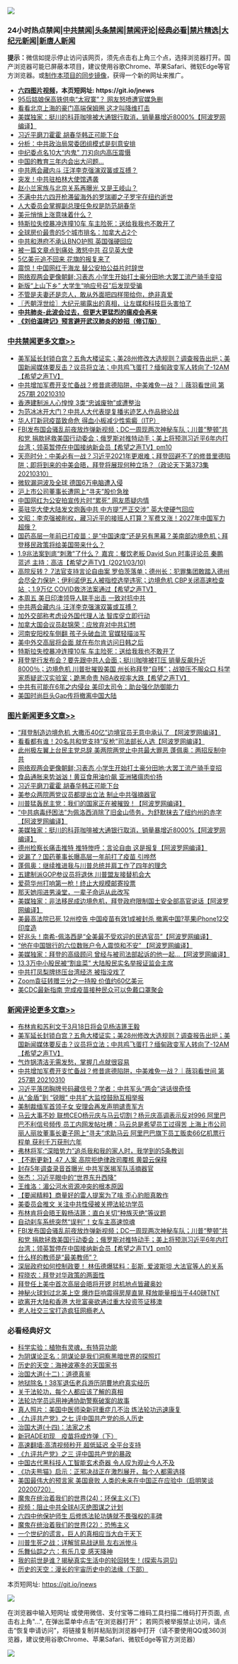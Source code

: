![](https://raw.githubusercontent.com/fqnews/bnews/master/64photo/fqnews-qr.jpg)

<div id="tt">
<h3>24小时热点禁闻|<a href="#%E4%B8%AD%E5%85%B1%E7%A6%81%E9%97%BB%E6%9B%B4%E5%A4%9A%E6%96%87%E7%AB%A0">中共禁闻</a>|<a href="#%E5%9B%BE%E7%89%87%E6%96%B0%E9%97%BB%E6%9B%B4%E5%A4%9A%E6%96%87%E7%AB%A0">头条禁闻</a>|<a href="#%E6%96%B0%E9%97%BB%E8%AF%84%E8%AE%BA%E6%9B%B4%E5%A4%9A%E6%96%87%E7%AB%A0">禁闻评论|<a href="#%E5%BF%85%E7%9C%8B%E7%BB%8F%E5%85%B8%E5%A5%BD%E6%96%87">经典必看|<a href="/video.md#%E7%A6%81%E7%89%87%E7%B2%BE%E9%80%89">禁片精选</a>|<a href="https://github.com/fqnews/djy/blob/master/gb/nf1351518.md#1">大纪元新闻</a>|<a href="https://github.com/fqnews/ntdtv/blob/master/gb/prog204.md#1">新唐人新闻</a></h3>
<div><b>提示：</b>微信如提示停止访问该网页，须先点击右上角三个点，选择浏览器打开。国产浏览器可能已屏蔽本项目，建议使用谷歌Chrome、苹果Safari、微软Edge等官方浏览器。或<a href="https://github.com/fqnews/bnews/blob/master/%E5%88%B6%E4%BD%9Cgit%E7%A6%81%E9%97%BB%E9%95%9C%E5%83%8F.md">制作本项目的同步镜像</a>，获得一个新的网址来推广。</div>
<ul>
<li><b><a href="http://d1.bdrive.tk/64.mp4" target="_blank">六四图片视频</a>，本页短网址: https://git.io/jnews</b></li>
<li><a href="/cbnews/20210310/1501884.md">95后姑娘保高铁供电“太寂寞”？ 网友怒喷遭官媒急删</a></li>
<li><a href="/cnnews/20210310/1502022.md">看看北京上海的豪门高端保姆圈 这才叫降维打击</a></li>
<li><a href="/topimagenews/20210310/1501919.md">美媒独家：挺川的科菲咖啡被大通银行取消，销量暴增近8000%【阿波罗网编译】</a></li>
<li><a href="/topimagenews/20210311/1502269.md">习近平磨刀霍霍 胡春华韩正可能下台</a></li>
<li><a href="/cbnews/20210310/1501885.md">分析：中共政治局常委团组模式是刻意安排</a></li>
<li><a href="/cbnews/20210310/1501902.md">中纪委点名10大“内鬼” 刀刃向内高压震慑</a></li>
<li><a href="/cnnews/20210310/1501930.md">中国的教育三年内会出大问题…</a></li>
<li><a href="/cbnews/20210311/1502464.md">中共两会藏内斗 汪洋李克强演双簧或互搏？</a></li>
<li><a href="/worldnews/20210311/1502471.md">突发！中共驻柏林大使馆遇袭</a></li>
<li><a href="/cbnews/20210310/1501897.md">赵小兰家族与北京关系再曝光 又是王岐山？</a></li>
<li><a href="/cbnews/20210310/1502086.md">不满中共六四开枪滞留海外的罗瑞卿之子罗宇在纽约逝世</a></li>
<li><a href="/ssgc/20210310/1501879.md">人大委员会掌握副总理任免权是防范胡春华</a></li>
<li><a href="/comments/20210310/1501976.md">美元悄悄上涨意味着什么？</a></li>
<li><a href="/cbnews/20210311/1502403.md">特斯拉失控暴冲连撞10车 车主险死：送给我我也不敢开了</a></li>
<li><a href="/cnnews/20210311/1502476.md">全球房价最贵的5个城市排名：加拿大占2个</a></li>
<li><a href="/cnnews/hknews/20210310/1501956.md">中共和港府不承认BNO护照 英国强硬回应</a></li>
<li><a href="/cbnews/20210310/1501886.md">被一篇文章点到痛处 激怒中共 召见英大使</a></li>
<li><a href="/cnnews/20210311/1502273.md">5亿美元追不回来 花旗的报复来了</a></li>
<li><a href="/comments/20210311/1502398.md">震惊！中国网红于海龙 替公安拍公益片时辞世</a></li>
<li><a href="/topimagenews/20210311/1502485.md">网络观两会更像朝鲜;习表态,小学生开始打土豪分田地;大罢工流产骑手变招</a></li>
<li><a href="/cbnews/20210310/1501896.md">新版“上山下乡” 大学生“响应号召”后发现受骗</a></li>
<li><a href="/funmedia/20210311/1502487.md">不管是夫妻还是恋人，敢从外面把四样带给你，绝非真爱</a></li>
<li><a href="/ssgc/20210311/1502456.md">〖兲朝浮世绘〗大纪元揭露出的真相，让左媒和科技巨头害怕了</a></li>
<li><b><a href="/comments/20200211/1275071.md" target="_blank">中共肺炎-此波会过去，但更大更猛烈的瘟疫会再来</a></b></li>
<li><b><a href="/comments/20200207/1272816.md" target="_blank">《刘伯温碑记》预言避开武汉肺炎的妙招（修订版）</a></b></li>
</ul>
</div>

<div class="catlist">
<h3><a href="/cbnews/" target="_blank">中共禁闻</a><span><a href="/cbnews/" target="_blank" rel="nofollow">更多文章>></a></span></h3>
<ul>
<li><a href="/comments/20210311/1502709.md" target="_blank">美军延长封锁白宫？五角大楼证实；美28州修改大选规则？调查报告出炉；美国新闻媒体要反击？议员将立法；中共鸡飞蛋打？缅甸政变军人转向了-12AM【希望之声TV】</a></li>
<li><a href="/comments/20210311/1502707.md" target="_blank">中共增加军费开支忙备战？修昔底德陷阱，中美难免一战？｜薇羽看世间 第257期 20210310</a></li>
<li><a href="/cbnews/20210311/1502703.md" target="_blank">香港建制派人心惶惶 3类“忠诚废物”或遭整治</a></li>
<li><a href="/cbnews/20210311/1502692.md" target="_blank">为范冰冰开大门？中共人大代表提复播劣迹艺人作品掀论战</a></li>
<li><a href="/cbnews/20210311/1502659.md" target="_blank">华人打新冠疫苗致命危 得血小板减少性紫癜（ITP）</a></li>
<li><a href="/comments/20210311/1502651.md" target="_blank">FBI发布国会骚乱前夜放炸弹新视频；DC一周现两次神秘车队；川普“整顿”共和党  捐款拯救美国行动委会；俄罗斯对推特动手；美上将预测习近平6年内打台湾；领英暂停在中国接纳新会员【希望之声TV】pm10</a></li>
<li><a href="/cbnews/20210311/1502618.md" target="_blank">天亮时分：中美必有一战？习近平2021年更艰难；拜登回避不了的修昔里德陷阱；即将到来的中美会晤，拜登将展现何种立场？（政论天下第373集 20210310）</a></li>
<li><a href="/cbnews/20210311/1502595.md" target="_blank">微软漏洞波及全球 德国6万电脑遭入侵</a></li>
<li><a href="/cbnews/20210311/1502594.md" target="_blank">沪上市公司董事长遭网上“寻夫”股价急挫</a></li>
<li><a href="/cbnews/20210311/1502569.md" target="_blank">中国网红为公安拍宣传片时“累死” 网友质疑内情</a></li>
<li><a href="/cbnews/20210311/1502553.md" target="_blank">英驻华大使大陆发文炮轰中共 中方提“严正交涉” 英大使硬气回应</a></li>
<li><a href="/cbnews/20210311/1502552.md" target="_blank">文昭：李克强被削权，藏习近平的接班人打算？军费又涨！2027年中国军力超俄？</a></li>
<li><a href="/comments/20210311/1502548.md" target="_blank">国药高层一年前已打疫苗：是“中国速度”还是另有黑幕？美南部边境危机；拜登移民政策将给美国带来什么？</a></li>
<li><a href="/comments/20210311/1502539.md" target="_blank">1.9兆法案到底“刺激”了什么？ 嘉宾：餐饮老板 David Sun  时事评论员  秦鹏 蓝述 主持：高洁【希望之声TV】(2021/03/10)</a></li>
<li><a href="/comments/20210311/1502520.md" target="_blank">高院反转？ 7法官支持言论自由案 罗伯茨落单；德州长：犯罪集团敢踏入德州 会尽全力保护；伊利诺伊五人被指控选举违宪；边境危机 CBP关闭高速检查站 ；1.9万亿 COVID救济法案通过【希望之声TV】</a></li>
<li><a href="/cbnews/20210311/1502465.md" target="_blank">本周五 美日印澳领导人联手出击 一致对抗中共</a></li>
<li><a href="/cbnews/20210311/1502464.md" target="_blank">中共两会藏内斗 汪洋李克强演双簧或互搏？</a></li>
<li><a href="/cbnews/20210311/1502433.md" target="_blank">加外交部称考虑设外国代理人法 智库促立即行动</a></li>
<li><a href="/cbnews/20210311/1502410.md" target="_blank">加拿大国会议员赵锦荣：应放弃对中共幻想</a></li>
<li><a href="/cbnews/20210311/1502409.md" target="_blank">河南安阳校车侧翻 孩子头破血流 官媒轻描淡写</a></li>
<li><a href="/cbnews/20210311/1502404.md" target="_blank">美中外交高层将会面 就在布尔肯访问日韩之后</a></li>
<li><a href="/cbnews/20210311/1502403.md" target="_blank">特斯拉失控暴冲连撞10车 车主险死：送给我我也不敢开了</a></li>
<li><a href="/comments/20210311/1502337.md" target="_blank">拜登举行发布会？要先跟中共人会面；挺川咖啡被打压 销量反飙升近8000％；边境危机 川普批摧毁美国 州长称拜登“自残”；战狼压不服众口 科学家质疑武汉实验室；跪黑命贵 NBA收视率大跌【希望之声TV】</a></li>
<li><a href="/cbnews/20210311/1502271.md" target="_blank">中共有可能在6年之内侵台 美印太司令：助台强化防御能力</a></li>
<li><a href="/cbnews/20210311/1502270.md" target="_blank">美国时尚巨头Gap传将撤离中国大陆</a></li>

</ul>
</div>
<div class="catlist">
<h3><a href="/topimagenews/" target="_blank">图片新闻</a><span><a href="/topimagenews/" target="_blank" rel="nofollow">更多文章>></a></span></h3>
<ul>
<li><a href="/topimagenews/20210311/1502690.md" target="_blank">“拜登制造边境危机 大撒币40亿”边境官员无意中承认了 【阿波罗网编译】</a></li>
<li><a href="/topimagenews/20210311/1502636.md" target="_blank">看看都有谁！20名共和党支持“反枪”司法部长人选【阿波罗网编译】</a></li>
<li><a href="/topimagenews/20210311/1502486.md" target="_blank">此州极左翼上台民主党总辞 美两院两党止中共最大罪恶 蓬佩奥：两招反制中共</a></li>
<li><a href="/topimagenews/20210311/1502485.md" target="_blank">网络观两会更像朝鲜;习表态,小学生开始打土豪分田地;大罢工流产骑手变招</a></li>
<li><a href="/topimagenews/20210311/1502386.md" target="_blank">食品通胀来势汹汹！黄豆食用油价飙 亚洲猪瘟肉价扬</a></li>
<li><a href="/topimagenews/20210311/1502269.md" target="_blank">习近平磨刀霍霍 胡春华韩正可能下台</a></li>
<li><a href="/topimagenews/20210310/1502174.md" target="_blank">美参众两院两党议员都提出立法 制止中共强摘器官</a></li>
<li><a href="/topimagenews/20210310/1502172.md" target="_blank">川普猛轰民主党：我们的国家正在被摧毁！【阿波罗网编译】</a></li>
<li><a href="/topimagenews/20210310/1502170.md" target="_blank">&#8220;中共病毒纾困法&#8221;为佩洛西消除了旧金山债务，为舒默抹去了纽约州的赤字【阿波罗网编译】</a></li>
<li><a href="/topimagenews/20210310/1501919.md" target="_blank">美媒独家：挺川的科菲咖啡被大通银行取消，销量暴增近8000%【阿波罗网编译】</a></li>
<li><a href="/topimagenews/20210310/1501787.md" target="_blank">德州检察长痛击推特 推特惨呼：言论自由 这是报复【阿波罗网编译】</a></li>
<li><a href="/topimagenews/20210310/1501650.md" target="_blank">说漏了？国药董事长曝高层一年前打了疫苗 引哗然</a></li>
<li><a href="/topimagenews/20210310/1501634.md" target="_blank">蓬佩奥：继续推进我与川普总统并肩工作了四年的理念</a></li>
<li><a href="/topimagenews/20210310/1501633.md" target="_blank">五建制派GOP参议员将退休 川普盟友接替机会大</a></li>
<li><a href="/topimagenews/20210310/1501632.md" target="_blank">爱荷华州打响第一枪！终止大规模邮寄投票</a></li>
<li><a href="/topimagenews/20210310/1501553.md" target="_blank">那天她闯进男澡堂，一辈子命运从此改写</a></li>
<li><a href="/topimagenews/20210309/1501336.md" target="_blank">美媒独家：非法移民成边境危机，拜登政府限制国土安全部高官说话【阿波罗网编译】</a></li>
<li><a href="/topimagenews/20210309/1501309.md" target="_blank">美最高法院已死 12州控告 中国疫苗有效1成被封杀 撤离中国?苹果iPhone12交印度造</a></li>
<li><a href="/topimagenews/20210309/1501193.md" target="_blank">好兆头！南希-佩洛西是“全美最不受欢迎的民选官员”【阿波罗网编译】</a></li>
<li><a href="/topimagenews/20210309/1501191.md" target="_blank">“他在中国银行的六位数账户令人震惊和不安” 【阿波罗网编译】</a></li>
<li><a href="/topimagenews/20210309/1501176.md" target="_blank">美媒独家：拜登的高级顾问 曾经与被司法部起诉的他一起&#8230;【阿波罗网编译】</a></li>
<li><a href="/topimagenews/20210309/1501174.md" target="_blank">13.3万中小股民被“割韭菜” 大陆股民实名举报证监会主席</a></li>
<li><a href="/topimagenews/20210309/1501172.md" target="_blank">中共打凤梨牌挤压台湾经济 被指没戏了</a></li>
<li><a href="/topimagenews/20210309/1501171.md" target="_blank">Zoom袁征转赠三分之一持股 价值约60亿美元</a></li>
<li><a href="/topimagenews/20210309/1501170.md" target="_blank">美CDC最新指南 完成疫苗接种民众可以免戴口罩聚会</a></li>

</ul>
</div>
<div class="catlist">
<h3><a href="/comments/" target="_blank">新闻评论</a><span><a href="/comments/" target="_blank" rel="nofollow">更多文章>></a></span></h3>
<ul>
<li><a href="/comments/20210311/1502714.md" target="_blank">布林肯和苏利文于3月18日将会见杨洁篪王毅</a></li>
<li><a href="/comments/20210311/1502709.md" target="_blank">美军延长封锁白宫？五角大楼证实；美28州修改大选规则？调查报告出炉；美国新闻媒体要反击？议员将立法；中共鸡飞蛋打？缅甸政变军人转向了-12AM【希望之声TV】</a></li>
<li><a href="/comments/20210311/1502708.md" target="_blank">气炸锅清洁无需发愁，掌握几点就很容易</a></li>
<li><a href="/comments/20210311/1502707.md" target="_blank">中共增加军费开支忙备战？修昔底德陷阱，中美难免一战？｜薇羽看世间 第257期 20210310</a></li>
<li><a href="/comments/20210311/1502699.md" target="_blank">习近平落团胸牌号码藏信号？学者：中共军头“两会”讲话很奇怪</a></li>
<li><a href="/comments/20210311/1502696.md" target="_blank">从“金盾”到 “锐眼” 中共扩大监控鼓励互相举报</a></li>
<li><a href="/comments/20210311/1502695.md" target="_blank">美制裁缅军首领子女 安理会再发声明谴责军方</a></li>
<li><a href="/comments/20210311/1502687.md" target="_blank">马云大事不妙 联想CEO杨元庆与马云切割？杨元庆高调表示反对996 阿里巴巴不利信号频传 员工内网发帖吐槽：马云总是希望员工过得苦 上海上市公司丽人丽妆董事长妻子网上“寻夫”求助马云 阿里巴巴旗下员工贩卖66亿机票行程单 获利千万获刑六年</a></li>
<li><a href="/comments/20210311/1502685.md" target="_blank">弗林将军:“深暗势力”追杀我和我的家人时，我学到的5条教训</a></li>
<li><a href="/comments/20210311/1502678.md" target="_blank">【不断更新】47 人案 高院拒绝律政司覆核 黄碧云保释</a></li>
<li><a href="/comments/20210311/1502677.md" target="_blank">封存5年调查录音首曝光 中共军医揭军队活摘器官</a></li>
<li><a href="/comments/20210311/1502674.md" target="_blank">张杰：习近平眼中的“世界东升西降”</a></li>
<li><a href="/comments/20210311/1502673.md" target="_blank">王维洛：湄公河水资源冲突的根本原因</a></li>
<li><a href="/comments/20210311/1502672.md" target="_blank">【要闻精粹】商量好的雷人提案为了啥 歪心豹胆真敢作</a></li>
<li><a href="/comments/20210311/1502655.md" target="_blank">美委员会推文 关注中共性侵被关押法轮功学员</a></li>
<li><a href="/comments/20210311/1502654.md" target="_blank">布林肯将会晤王毅杨洁篪：直白关切“种族灭绝”等议题</a></li>
<li><a href="/comments/20210311/1502652.md" target="_blank">自动刹车系统突然“误判”！女车主高速惊魂</a></li>
<li><a href="/comments/20210311/1502651.md" target="_blank">FBI发布国会骚乱前夜放炸弹新视频；DC一周现两次神秘车队；川普“整顿”共和党  捐款拯救美国行动委会；俄罗斯对推特动手；美上将预测习近平6年内打台湾；领英暂停在中国接纳新会员【希望之声TV】pm10</a></li>
<li><a href="/comments/20210311/1502641.md" target="_blank">什么样的教师是“最美教师”？</a></li>
<li><a href="/comments/20210311/1502640.md" target="_blank">深层政府如何控制政要！ 林伍德爆猛料：彭斯, 爱波斯坦,大法官等人的关系</a></li>
<li><a href="/comments/20210311/1502634.md" target="_blank">程晓农：拜登对华政策的两面性</a></li>
<li><a href="/comments/20210311/1502633.md" target="_blank">拜登任上美中首次高层会晤将开锣 时机地点皆藏奥妙</a></li>
<li><a href="/comments/20210311/1502632.md" target="_blank">神秘火球划过北美上空 爆炸巨响震得房屋直晃 释放能量相当于440磅TNT</a></li>
<li><a href="/comments/20210311/1502622.md" target="_blank">欲离开大陆和香港 大批富豪欲通过重大投资签证移澳</a></li>
<li><a href="/comments/20210311/1502621.md" target="_blank">老人社交三宝打造疯狂网瘾老人</a></li>

</ul>
</div>

<div class="catlist">
<h3>必看经典好文</h3>
<ul>
<li><a href="/comments/20200605/783205.md" target="_blank">科学实验：植物有灵魂，有特异功能</a></li>
<li><a href="/comments/20201031/1423298.md" target="_blank">为阴谋论正名：阴谋论是我们洞察黑暗世界的探照灯</a></li>
<li><a href="/tculture/xiulian/20170318/732480.md" target="_blank">历史的天空：海神波塞冬的天国家书</a></li>
<li><a href="/cbnews/20180318/916241.md" target="_blank">治国大道(十二)：道德真鉴</a></li>
<li><a href="/cbnews/20200531/1337381.md" target="_blank">地狱除名！38军退伍老兵游历阴曹地府真实经历</a></li>
<li><a href="/topimagenews/20161125/619230.md" target="_blank">关于法轮功，每个人都应该了解的真相</a></li>
<li><a href="/cbnews/20170626/780479.md" target="_blank">法轮功学员运用神通协助警察破案的故事</a></li>
<li><a href="/comments/20210215/1487728.md" target="_blank">真人照片：美国中医师染新冠重症几不治 炼法轮功迅速康复</a></li>
<li><a href="/bookonline/20131116/201048.md" target="_blank">《九评共产党》之七 评中国共产党的杀人历史</a></li>
<li><a href="/cbnews/20180320/916962.md" target="_blank">治国大道(十四)：法家之术</a></li>
<li><a href="/headline/20200908/1392940.md" target="_blank">新冠ADE初现　疫苗将成炸弹（下）</a></li>
<li><a href="/comments/20210202/1479954.md" target="_blank">高速翻墙:高清视频秒开 超低延迟 全平台支持</a></li>
<li><a href="/bookonline/20131116/201054.md" target="_blank">《九评共产党》之三 评中国共产党的暴政</a></li>
<li><a href="/comments/20210223/1492497.md" target="_blank">中国古代黑科技人工智能玄术奇器 令人叹为观止今人不及</a></li>
<li><a href="/comments/20200308/1290182.md" target="_blank">《功夫熊猫》启示：正邪决战正在激烈展开，每个人都需选择</a></li>
<li><a href="/bannedvideo/20210227/1495046.md" target="_blank">美国最伟大的预言家 美国衰败 人类的未来在中国正在应验中（启明笑谈20200720）</a></li>
<li><a href="/cbnews/20180907/994846.md" target="_blank">魔鬼在统治着我们的世界(24)：环保主义(下)</a></li>
<li><a href="/comments/20201221/1451945.md" target="_blank">视频：阻止中共全球AI灭绝图谋之计划</a></li>
<li><a href="/comments/20200926/1403542.md" target="_blank">六四中他保护师生 后修炼法轮功铸就不畏强权的丰碑</a></li>
<li><a href="/comments/20180804/981524.md" target="_blank">魔鬼在统治着我们的世界(22)：恐怖主义</a></li>
<li><a href="/comments/20200621/1348067.md" target="_blank">一个世纪的谎言，巨人的真相应当大白于天下</a></li>
<li><a href="/comments/20200908/1392745.md" target="_blank">川普生死之战：详解贸易战谜局 左右派惨斗</a></li>
<li><a href="/tculture/20190101/792146.md" target="_blank">乐舞仙踪之六：有乐几变 感天降神</a></li>
<li><a href="/comments/20200715/1359453.md" target="_blank">我的前世是谁？揭秘真实生活中的轮回转生！(探索与洞见)</a></li>
<li><a href="/tculture/20121025/73066.md" target="_blank">历史的天空：漫长的宇宙历史中的法缘（下部）</a></li>

</ul>
</div>

本页短网址: https://git.io/jnews

![](https://raw.githubusercontent.com/fqnews/bnews/master/64photo/fqnews-qr.jpg)

在浏览器中输入短网址 或使用微信、支付宝等二维码工具扫描二维码打开页面, 点击右上角"...", 在弹出菜单中点击“在浏览器打开”； 若网页被举报禁止访问，请点击“恢复申请访问”，将链接复制并粘贴到浏览器中打开（请不要使用QQ或360浏览器，建议使用谷歌Chrome、苹果Safari、微软Edge等官方浏览器）

![](https://raw.githubusercontent.com/fqnews/bnews/master/64photo/wx.jpg)